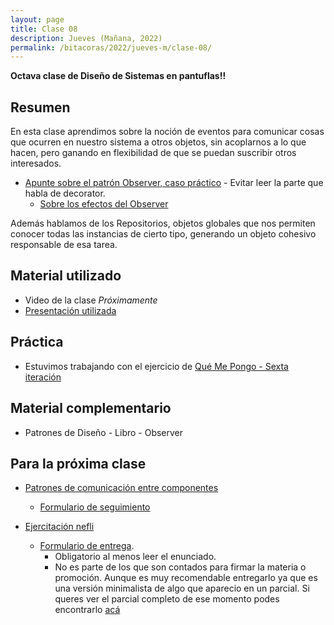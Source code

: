 ```yaml
---
layout: page
title: Clase 08
description: Jueves (Mañana, 2022)
permalink: /bitacoras/2022/jueves-m/clase-08/
---
```


**Octava clase de Diseño de Sistemas en pantuflas!!**

## Resumen

En esta clase aprendimos sobre la noción de eventos para comunicar cosas que ocurren en nuestro sistema a otros objetos, sin acoplarnos a lo que hacen, pero ganando en flexibilidad de que se puedan suscribir otros interesados.

- [Apunte sobre el patrón Observer, caso práctico](https://docs.google.com/document/d/1h8Cce8faTG65RXoElPvAsPS-I8H2MxMbemzMcYCL56I/edit) - Evitar leer la parte que habla de decorator.
  - [Sobre los efectos del Observer](https://docs.google.com/document/d/1UwTcRLugqDgZuqfWvOxckwk27UBjDo70AF1znzX24QM/edit#heading=h.y04j3mise0wn)

Además hablamos de los Repositorios, objetos globales que nos permiten conocer todas las instancias de cierto tipo, generando un objeto cohesivo responsable de esa tarea.

## Material utilizado

- Video de la clase _Próximamente_
- [Presentación utilizada](https://docs.google.com/presentation/d/14q-qUvlxWbiSs9MnCNEl0_AToadpgWd5qfufnQViKpg/edit?usp=sharing)

## Práctica

- Estuvimos trabajando con el ejercicio de [Qué Me Pongo - Sexta iteración](https://docs.google.com/document/d/1NxqhJj70kt-_4aw-CawlISdJZyedzoOcLAVJAZVZISE)

## Material complementario

- Patrones de Diseño - Libro - Observer

## Para la próxima clase 

- [Patrones de comunicación entre componentes](https://docs.google.com/document/d/1EVPwqFyq2TW5Z5_VUeWdh9yLesxPBbSBzke2jHNURuk/edit)
  - [Formulario de seguimiento](https://docs.google.com/forms/d/e/1FAIpQLSe3bfpDmjCmy-Foe5Ok4Wm_-F3cxhYPT3JvwjQbDgPXI_GJ7A/viewform)

- [Ejercitación nefli](https://docs.google.com/document/d/1IXuDYLLPmyEGC1s0RED9vwyMGPAnerEme0M2PNVFuwM/edit)
  - [Formulario de entrega](https://docs.google.com/forms/d/e/1FAIpQLSdZxfZ1JD2h55auK7OkBNxhCGswRtJYZz5MIkCEXSc0Tc3xzQ/viewform). 
    - Obligatorio al menos leer el enunciado.
    - No es parte de los que son contados para firmar la materia o promoción. Aunque es muy recomendable entregarlo ya que es una versión minimalista de algo que aparecio en un parcial. Si queres ver el parcial completo de ese momento podes encontrarlo [acá](https://docs.google.com/document/d/1YYFk99LmQp1OrRuyhAagUVa4J8lwGkMHd_tbj5gHYk8/edit?usp=sharing)